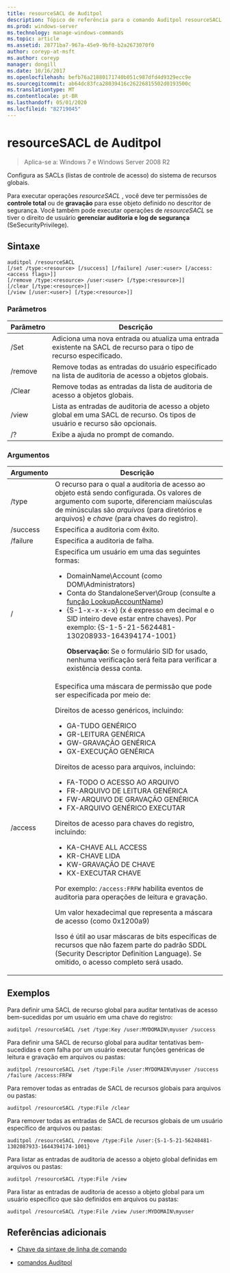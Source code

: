 ```yaml
---
title: resourceSACL de Auditpol
description: Tópico de referência para o comando Auditpol resourceSACL, que configura as SAcls (listas de controle de acesso) do sistema de recursos globais.
ms.prod: windows-server
ms.technology: manage-windows-commands
ms.topic: article
ms.assetid: 28771ba7-967a-45e9-9bf0-b2a2673070f0
author: coreyp-at-msft
ms.author: coreyp
manager: dongill
ms.date: 10/16/2017
ms.openlocfilehash: befb76a21880171740b051c987dfd4d9329ecc9e
ms.sourcegitcommit: ab64dc83fca28039416c26226815502d0193500c
ms.translationtype: MT
ms.contentlocale: pt-BR
ms.lasthandoff: 05/01/2020
ms.locfileid: "82719045"
---
```

# <a name="auditpol-resourcesacl"></a>resourceSACL de Auditpol

> Aplica-se a: Windows 7 e Windows Server 2008 R2

Configura as SACLs (listas de controle de acesso) do sistema de recursos globais.

Para executar operações *resourceSACL* , você deve ter permissões de **controle total** ou de **gravação** para esse objeto definido no descritor de segurança. Você também pode executar operações de *resourceSACL* se tiver o direito de usuário **gerenciar auditoria e log de segurança** (SeSecurityPrivilege).

## <a name="syntax"></a>Sintaxe

```
auditpol /resourceSACL
[/set /type:<resource> [/success] [/failure] /user:<user> [/access:<access flags>]]
[/remove /type:<resource> /user:<user> [/type:<resource>]]
[/clear [/type:<resource>]]
[/view [/user:<user>] [/type:<resource>]]
```

### <a name="parameters"></a>Parâmetros

| Parâmetro | Descrição |
| --------- | ----------- |
| /Set | Adiciona uma nova entrada ou atualiza uma entrada existente na SACL de recurso para o tipo de recurso especificado. |
| /remove | Remove todas as entradas do usuário especificado na lista de auditoria de acesso a objetos globais. |
| /Clear | Remove todas as entradas da lista de auditoria de acesso a objetos globais.|
| /view | Lista as entradas de auditoria de acesso a objeto global em uma SACL de recurso. Os tipos de usuário e recurso são opcionais. |
| /? | Exibe a ajuda no prompt de comando. |

### <a name="arguments"></a>Argumentos

| Argumento | Descrição |
| -------- | ----------- |
| /type | O recurso para o qual a auditoria de acesso ao objeto está sendo configurada. Os valores de argumento com suporte, diferenciam maiúsculas de minúsculas são *arquivos* (para diretórios e arquivos) e *chave* (para chaves do registro). |
| /success | Especifica a auditoria com êxito. |
| /failure | Especifica a auditoria de falha. |
| / | Especifica um usuário em uma das seguintes formas:<ul><li> DomainName\Account (como DOM\Administrators)</li><li>Conta do StandaloneServer\Group (consulte a [função LookupAccountName](https://docs.microsoft.com/windows/win32/api/winbase/nf-winbase-lookupaccountnamea))</li><li>{S-1-x-x-x-x} (x é expresso em decimal e o SID inteiro deve estar entre chaves). Por exemplo: {S-1-5-21-5624481-130208933-164394174-1001}<p>**Observação:** Se o formulário SID for usado, nenhuma verificação será feita para verificar a existência dessa conta.</li></ul> |
| /access | Especifica uma máscara de permissão que pode ser especificada por meio de:<p>Direitos de acesso genéricos, incluindo:<ul><li>GA-TUDO GENÉRICO</li><li>GR-LEITURA GENÉRICA</li><li>GW-GRAVAÇÃO GENÉRICA</li><li>GX-EXECUÇÃO GENÉRICA</li></ul><p>Direitos de acesso para arquivos, incluindo:<ul><li>FA-TODO O ACESSO AO ARQUIVO</li><li>FR-ARQUIVO DE LEITURA GENÉRICA</li><li>FW-ARQUIVO DE GRAVAÇÃO GENÉRICA</li><li>FX-ARQUIVO GENÉRICO EXECUTAR</li></ul><p>Direitos de acesso para chaves do registro, incluindo:<ul><li>KA-CHAVE ALL ACCESS</li><li>KR-CHAVE LIDA</li><li>KW-GRAVAÇÃO DE CHAVE</li><li>KX-EXECUTAR CHAVE</li></ul><p>Por exemplo: `/access:FRFW` habilita eventos de auditoria para operações de leitura e gravação.<p>Um valor hexadecimal que representa a máscara de acesso (como 0x1200a9)<p>Isso é útil ao usar máscaras de bits específicas de recursos que não fazem parte do padrão SDDL (Security Descriptor Definition Language). Se omitido, o acesso completo será usado. |

## <a name="examples"></a>Exemplos

Para definir uma SACL de recurso global para auditar tentativas de acesso bem-sucedidas por um usuário em uma chave do registro:

```
auditpol /resourceSACL /set /type:Key /user:MYDOMAIN\myuser /success
```

Para definir uma SACL de recurso global para auditar tentativas bem-sucedidas e com falha por um usuário executar funções genéricas de leitura e gravação em arquivos ou pastas:

```
auditpol /resourceSACL /set /type:File /user:MYDOMAIN\myuser /success /failure /access:FRFW
```

Para remover todas as entradas de SACL de recursos globais para arquivos ou pastas:

```
auditpol /resourceSACL /type:File /clear
```

Para remover todas as entradas de SACL de recursos globais de um usuário específico de arquivos ou pastas:

```
auditpol /resourceSACL /remove /type:File /user:{S-1-5-21-56248481-1302087933-1644394174-1001}
```

Para listar as entradas de auditoria de acesso a objeto global definidas em arquivos ou pastas:

```
auditpol /resourceSACL /type:File /view
```

Para listar as entradas de auditoria de acesso a objeto global para um usuário específico que são definidos em arquivos ou pastas:

```
auditpol /resourceSACL /type:File /view /user:MYDOMAIN\myuser
```

## <a name="additional-references"></a>Referências adicionais

- [Chave da sintaxe de linha de comando](command-line-syntax-key.md)

- [comandos Auditpol](auditpol.md)
